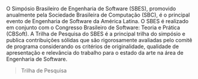 O Simpósio Brasileiro de Engenharia de Software (SBES), promovido anualmente pela Sociedade Brasileira de Computação (SBC), é o principal evento de Engenharia de Software da América Latina. O SBES é realizado em conjunto com o Congresso Brasileiro de Software: Teoria e Prática (CBSoft). A Trilha de Pesquisa do SBES é a principal trilha do simpósio e publica contribuições sólidas que são rigorosamente avaliadas pelo comitê de programa considerando os critérios de originalidade, qualidade de apresentação e relevância do trabalho para o estado da arte na área de Engenharia de Software.

> Trilha de Pesquisa